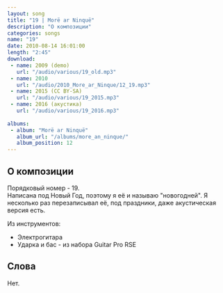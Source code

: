 ```yaml
---
layout: song
title: "19 | Morë ar Ninquë"
description: "О композиции"
categories: songs
name: "19"
date: 2010-08-14 16:01:00
length: "2:45"
download:
 - name: 2009 (demo)
   url: "/audio/various/19_old.mp3"
 - name: 2010
   url: "/audio/2010_More_ar_Ninque/12_19.mp3"
 - name: 2015 (CC BY-SA)
   url: "/audio/various/19_2015.mp3"
 - name: 2016 (акустика)
   url: "/audio/various/19_2016.mp3"
   
albums:
 - album: "Morë ar Ninquë"
   album_url: "/albums/more_an_ninque/"
   album_position: 12
---
```



## О композиции

Порядковый номер - 19.  
Написана под Новый Год, поэтому я её и называю "новогодней". Я несколько раз перезаписывал её, под праздники, даже акустическая версия есть.  

Из инструментов:
- Электрогитара
- Ударка и бас - из набора Guitar Pro RSE
  
## Слова

Нет.  